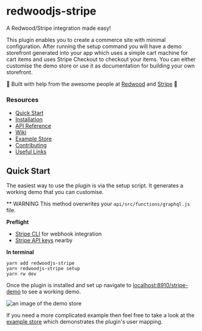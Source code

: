 # redwoodjs-stripe

A Redwood/Stripe integration made easy!

This plugin enables you to create a commerce site with minimal configuration. After running the setup command you will have a demo storefront generated into your app which uses a simple cart machine for cart items and uses Stripe Checkout to checkout your items. You can either customise the demo store or use it as documentation for building your own storefront.

🚀 Built with help from the awesome people at [Redwood](https://redwoodjs.com/) and [Stripe](https://stripe.com/) 🚀

### Resources
- [Quick Start](#quick-start)
- [Installation](#installation)
- [API Reference]()
- [Wiki]()
- [Example Store](https://github.com/redwoodjs/example-store-stripe)
- [Contributing]()
- [Useful Links](#links)

## Quick Start

<a name="quick-start"></a>The easiest way to use the plugin is via the setup script. It generates a working demo that you can customise. 

** WARNING This method overwrites your `api/src/functions/graphql.js` file.

**Preflight**

- [Stripe CLI](https://github.com/stripe/stripe-cli) for webhook integration
- [Stripe API keys](https://dashboard.stripe.com/dashboard) nearby

**In terminal**

```
yarn add redwoodjs-stripe
yarn redwoodjs-stripe setup
yarn rw dev
```

Once the plugin is installed and set up navigate to [localhost:8910/stripe-demo](http://localhost:8910/stripe-demo) to see a working demo.

![an image of the demo store](https://github.com/chrisvdm/redwoodjs-stripe/blob/main/docs/img/demo-store.png?raw=true)

If you need a more complicated example then feel free to take a look at the [example store](https://github.com/redwoodjs/example-store-stripe) which demonstrates the plugin's user mapping.
